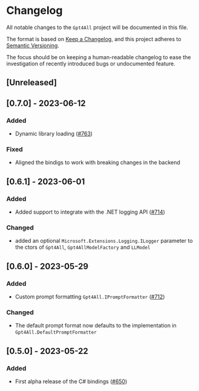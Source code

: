 # Changelog

All notable changes to the `Gpt4All` project will be documented in this file.

The format is based on [Keep a Changelog](https://keepachangelog.com/en/1.0.0/),
and this project adheres to [Semantic Versioning](https://semver.org/spec/v2.0.0.html).

The focus should be on keeping a human-readable changelog to ease the investigation of recently introduced bugs or undocumented feature.

## [Unreleased]

## [0.7.0] - 2023-06-12

### Added

- Dynamic library loading ([#763](https://github.com/nomic-ai/gpt4all/pull/763))

### Fixed

- Aligned the bindigs to work with breaking changes in the backend

## [0.6.1] - 2023-06-01

### Added

- Added support to integrate with the .NET logging API ([#714](https://github.com/nomic-ai/gpt4all/pull/714))

### Changed

- added an optional `Microsoft.Extensions.Logging.ILogger` parameter to the ctors of `Gpt4All`, `Gpt4AllModelFactory` and `LLModel`

## [0.6.0] - 2023-05-29

### Added

- Custom prompt formatting `Gpt4All.IPromptFormatter` ([#712](https://github.com/nomic-ai/gpt4all/pull/712))

### Changed

- The default prompt format now defaults to the implementation in `Gpt4All.DefaultPromptFormatter`

## [0.5.0] - 2023-05-22

### Added

- First alpha release of the C# bindings ([#650](https://github.com/nomic-ai/gpt4all/pull/650))